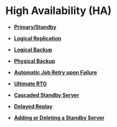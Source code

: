 # High Availability \(HA\)<a name="EN-US_TOPIC_0000001135403987"></a>

-   **[Primary/Standby](primary-standby.md)**  

-   **[Logical Replication](logical-replication.md)**  

-   **[Logical Backup](logical-backup.md)**  

-   **[Physical Backup](physical-backup.md)**  

-   **[Automatic Job Retry upon Failure](automatic-job-retry-upon-failure.md)**  

-   **[Ultimate RTO](ultimate-rto.md)**  

-   **[Cascaded Standby Server](cascaded-standby-server.md)**  

-   **[Delayed Replay](delayed-replay.md)**  

-   **[Adding or Deleting a Standby Server](adding-or-deleting-a-standby-server.md)**  



